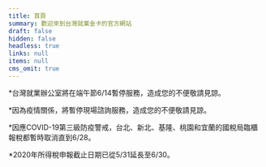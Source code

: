 ```yaml
---
title: 首頁
summary: 歡迎來到台灣就業金卡的官方網站
draft: false
hidden: false
headless: true
links: null
items: null
cms_omit: true
---
```

\*台灣就業辦公室將在端午節6/14暫停服務，造成您的不便敬請見諒。

\*因為疫情關係，將暫停現場諮詢服務，造成您的不便敬請見諒。

\*因應COVID-19第三級防疫警戒，台北、新北、基隆、桃園和宜蘭的國稅局臨櫃報稅都暫時取消直到6/28。

\*2020年所得稅申報截止日期已從5/31延長至6/30。